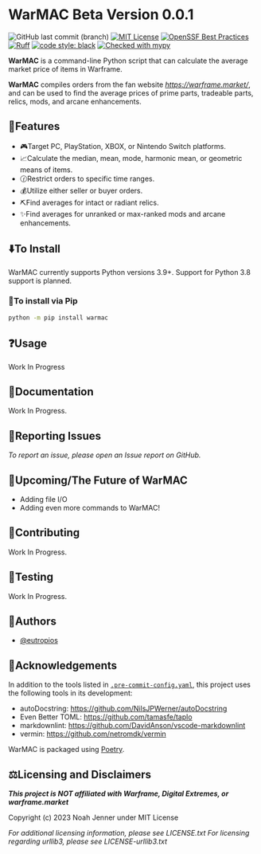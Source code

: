 
# WarMAC Beta Version 0.0.1

![GitHub last commit (branch)](https://img.shields.io/github/last-commit/Eutropios/WarMAC/main)
[![MIT License](https://img.shields.io/github/license/Eutropios/WarMAC)](https://github.com/Eutropios/WarMAC)
[![OpenSSF Best Practices](https://bestpractices.coreinfrastructure.org/projects/7670/badge)](https://bestpractices.coreinfrastructure.org/projects/7670)
[![Ruff](https://img.shields.io/endpoint?url=https://raw.githubusercontent.com/astral-sh/ruff/main/assets/badge/v2.json)](https://github.com/astral-sh/ruff)
[![code style: black](https://img.shields.io/badge/code_style-black-000000.svg)](https://github.com/psf/black)
[![Checked with mypy](https://img.shields.io/badge/mypy-checked-2a6db2)](https://mypy-lang.org/)

**WarMAC** is a command-line Python script that can calculate the average market price of items in Warframe.

**WarMAC** compiles orders from the fan website *<https://warframe.market/>*, and can be used to find the average prices of prime parts, tradeable parts, relics, mods, and arcane enhancements.

## 🌟Features

* 🎮Target PC, PlayStation, XBOX, or Nintendo Switch platforms.
* 📈Calculate the median, mean, mode, harmonic mean, or geometric means of items.
* 🕜Restrict orders to specific time ranges.
* 💰Utilize either seller or buyer orders.
* ⛏️Find averages for intact or radiant relics.
* ✨Find averages for unranked or max-ranked mods and arcane enhancements.

## ⬇️To Install

WarMAC currently supports Python versions 3.9+. Support for Python 3.8 support is planned.

### 🐍To install via Pip

```bash
python -m pip install warmac
```

## ❓Usage

Work In Progress

## 📃Documentation

Work In Progress.

## 💽Reporting Issues

*To report an issue, please open an Issue report on GitHub.*

## 🔮Upcoming/The Future of WarMAC

* Adding file I/O
* Adding even more commands to WarMAC!

## 🙋Contributing

Work In Progress.

## 🧪Testing

Work In Progress.

## 📝Authors

* [@eutropios](https://www.github.com/Eutropios)

## 📢Acknowledgements

In addition to the tools listed in [`.pre-commit-config.yaml`](https://github.com/Eutropios/WarMAC/blob/main/.pre-commit-config.yaml), this project uses the following tools in its development:

* autoDocstring: <https://github.com/NilsJPWerner/autoDocstring>
* Even Better TOML: <https://github.com/tamasfe/taplo>
* markdownlint: <https://github.com/DavidAnson/vscode-markdownlint>
* vermin: <https://github.com/netromdk/vermin>

WarMAC is packaged using [Poetry](https://github.com/python-poetry/poetry).

## ⚖️Licensing and Disclaimers

***This project is NOT affiliated with Warframe, Digital Extremes, or warframe.market***

Copyright (c) 2023 Noah Jenner under MIT License

*For additional licensing information, please see LICENSE.txt*
*For licensing regarding urllib3, please see LICENSE-urllib3.txt*
